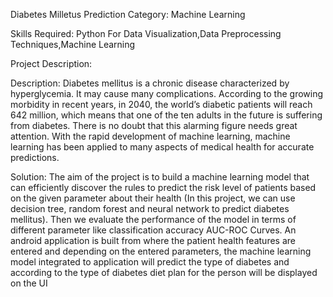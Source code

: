 Diabetes Milletus Prediction
Category: Machine Learning

Skills Required:
Python For Data Visualization,Data Preprocessing Techniques,Machine Learning

Project Description:


Description:
Diabetes mellitus is a chronic disease characterized by hyperglycemia. It may cause many complications. According to the growing morbidity in recent years, in 2040, the world’s diabetic patients will reach 642 million, which means that one of the ten adults in the future is suffering from diabetes. There is no doubt that this alarming figure needs great attention. With the rapid development of machine learning, machine learning has been applied to many aspects of medical health for accurate predictions.


Solution:
The aim of the project is to build a machine learning model that can efficiently discover the rules to predict the risk level of patients based on the given parameter about their health (In this project, we can use decision tree, random forest and neural network to predict diabetes mellitus). Then we evaluate the performance of the model in terms of different parameter like classification accuracy AUC-ROC Curves.
An android application is built from where the patient health features are entered and depending on the entered parameters, the machine learning model integrated to application will predict the type of diabetes and according to the type of diabetes diet plan for the person will be displayed on the UI

